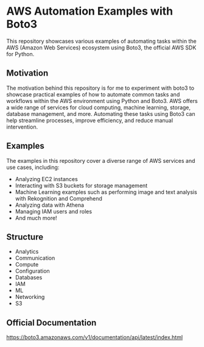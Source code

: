 # AWS Automation Examples with Boto3

This repository showcases various examples of automating tasks within the AWS (Amazon Web Services) ecosystem using Boto3, the official AWS SDK for Python.

## Motivation

The motivation behind this repository is for me to experiment with boto3 to showcase practical examples of how to automate common tasks and workflows within the AWS environment using Python and Boto3. AWS offers a wide range of services for cloud computing, machine learning, storage, database management, and more. Automating these tasks using Boto3 can help streamline processes, improve efficiency, and reduce manual intervention.


## Examples

The examples in this repository cover a diverse range of AWS services and use cases, including:

- Analyzing EC2 instances
- Interacting with S3 buckets for storage management
- Machine Learning examples such as performing image and text analysis with Rekognition and Comprehend
- Analyzing data with Athena
- Managing IAM users and roles
- And much more!

## Structure

* Analytics
* Communication
* Compute
* Configuration
* Databases
* IAM 
* ML
* Networking
* S3



## Official Documentation
https://boto3.amazonaws.com/v1/documentation/api/latest/index.html

